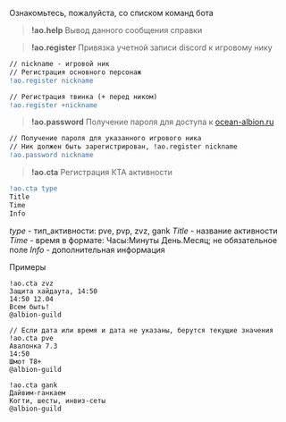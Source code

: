 Ознакомьтесь, пожалуйста, со списком команд бота

> **!ao.help**
Вывод данного сообщения справки


> **!ao.register**
Привязка учетной записи discord к игровому нику
```diff
// nickname - игровой ник
// Регистрация основного персонаж
!ao.register nickname

// Регистрация твинка (+ перед ником)
!ao.register +nickname
```

> **!ao.password**
Получение пароля для доступа к [ocean-albion.ru](https://ocean-albion.ru) 
```diff
// Получение пароля для указанного игрового ника
// Ник должен быть зарегистрирован, !ao.register nickname
!ao.password nickname
```

> **!ao.cta**
Регистрация КТА активности
```diff
!ao.cta type
Title
Time
Info
```
_type_ - тип_активности: pve, pvp, zvz, gank 
_Title_ - название активности
_Time_ - время в формате: Часы:Минуты День.Месяц; не обязательное поле 
_Info_ - дополнительная информация

Примеры
```
!ao.cta zvz
Защита хайдаута, 14:50
14:50 12.04
Всем быть!
@albion-guild

// Если дата или время и дата не указаны, берутся текущие значения
!ao.cta pve
Авалонка 7.3
14:50
Шмот Т8+
@albion-guild

!ao.cta gank
Дайвим-ганкаем
Когти, шесты, инвиз-сеты
@albion-guild
```
